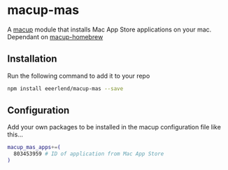 # macup-mas

A [macup](https://github.com/eeerlend/macup) module that installs Mac App Store applications on your mac. Dependant on [macup-homebrew](https://github.com/eeerlend/macup-homebrew)

## Installation
Run the following command to add it to your repo

```bash
npm install eeerlend/macup-mas --save
```

## Configuration
Add your own packages to be installed in the macup configuration file like this...

```bash
macup_mas_apps+=(
  803453959 # ID of application from Mac App Store
)
```
